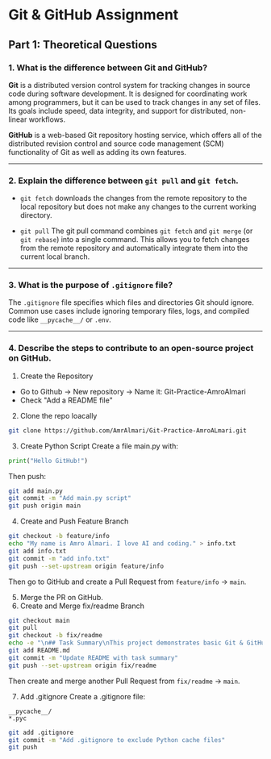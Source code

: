 # Git & GitHub Assignment

## Part 1: Theoretical Questions

### 1. What is the difference between Git and GitHub?

**Git** is a distributed version control system for tracking changes in source code during software development. It is designed for coordinating work among programmers, but it can be used to track changes in any set of files. Its goals include speed, data integrity, and support for distributed, non-linear workflows.

**GitHub** is a web-based Git repository hosting service, which offers all of the distributed revision control and source code management (SCM) functionality of Git as well as adding its own features. 

---

### 2. Explain the difference between `git pull` and `git fetch`.

- `git fetch` downloads the changes from the remote repository to the local repository but does not make any changes to the current working directory.

- `git pull` The git pull command combines `git fetch` and `git merge` (or `git rebase`) into a single command. This allows you to fetch changes from the remote repository and automatically integrate them into the current local branch.

---

### 3. What is the purpose of `.gitignore` file?

The `.gitignore` file specifies which files and directories Git should ignore. Common use cases include ignoring temporary files, logs, and compiled code like `__pycache__/` or `.env`.

---

### 4. Describe the steps to contribute to an open-source project on GitHub.

1. Create the Repository
- Go to Github -> New repository -> Name it: Git-Practice-AmroAlmari
- Check "Add a README file"
  
2. Clone the repo loacally
   
 ```bash
 git clone https://github.com/AmrAlmari/Git-Practice-AmroALmari.git
 ```
3. Create Python Script
Create a file main.py with:
 ```python
 print("Hello GitHub!")

 ```
Then push:
 ```bash
git add main.py
git commit -m "Add main.py script"
git push origin main
 ```
4. Create and Push Feature Branch
 ```bash
git checkout -b feature/info
echo "My name is Amro Almari. I love AI and coding." > info.txt
git add info.txt
git commit -m "add info.txt"
git push --set-upstream origin feature/info
 ```
Then go to GitHub and create a Pull Request from `feature/info` → `main`.

5. Merge the PR on GitHub.
6. Create and Merge fix/readme Branch
```bash
git checkout main
git pull
git checkout -b fix/readme
echo -e "\n## Task Summary\nThis project demonstrates basic Git & GitHub operations." >> README.md
git add README.md
git commit -m "Update README with task summary"
git push --set-upstream origin fix/readme
```
Then create and merge another Pull Request from `fix/readme` → `main`.

7. Add .gitignore
Create a .gitignore file:
```.gitignore
__pycache__/
*.pyc
```
```bash
git add .gitignore
git commit -m "Add .gitignore to exclude Python cache files"
git push
```
